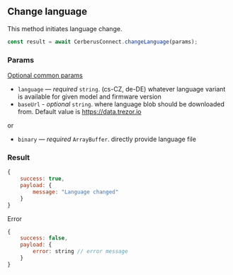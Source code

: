 ## Change language

This method initiates language change.

```javascript
const result = await CerberusConnect.changeLanguage(params);
```

### Params

[Optional common params](commonParams.md)

-   `language` — _required_ `string`. (cs-CZ, de-DE) whatever language variant is available for given model and firmware version
-   `baseUrl` - _optional_ `string`. where language blob should be downloaded from. Default value is https://data.trezor.io

or

-   `binary` — _required_ `ArrayBuffer`. directly provide language file

### Result

```javascript
{
    success: true,
    payload: {
        message: "Language changed"
    }
}

```

Error

```javascript
{
    success: false,
    payload: {
        error: string // error message
    }
}
```
